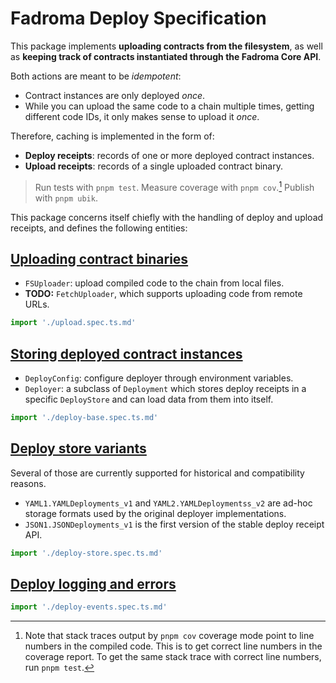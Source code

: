 # Fadroma Deploy Specification

This package implements **uploading contracts from the filesystem**,
as well as **keeping track of contracts instantiated through the Fadroma Core API**.

Both actions are meant to be *idempotent*:
* Contract instances are only deployed *once*.
* While you can upload the same code to a chain multiple times, getting different code IDs,
  it only makes sense to upload it *once*.

Therefore, caching is implemented in the form of:
* **Deploy receipts**: records of one or more deployed contract instances.
* **Upload receipts**: records of a single uploaded contract binary.

> Run tests with `pnpm test`.
> Measure coverage with `pnpm cov`.[^1]
> Publish with `pnpm ubik`.
> [^1]: Note that stack traces output by `pnpm cov` coverage mode point to line numbers in
>       the compiled code. This is to get correct line numbers in the coverage report.
>       To get the same stack trace with correct line numbers, run `pnpm test`.

This package concerns itself chiefly with the handling of deploy and upload receipts,
and defines the following entities:

## [Uploading contract binaries](./upload.spec.ts)

* `FSUploader`: upload compiled code to the chain from local files.
* **TODO:** `FetchUploader`, which supports uploading code from remote URLs.

```typescript
import './upload.spec.ts.md'
```

## [Storing deployed contract instances](./deploy-base.spec.ts)

* `DeployConfig`: configure deployer through environment variables.
* `Deployer`: a subclass of `Deployment` which stores deploy receipts
  in a specific `DeployStore` and can load data from them into itself.

```typescript
import './deploy-base.spec.ts.md'
```

## [Deploy store variants](./deploy-variants.spec.ts)

Several of those are currently supported for historical and compatibility reasons.

* `YAML1.YAMLDeployments_v1` and `YAML2.YAMLDeploymentss_v2` are ad-hoc
  storage formats used by the original deployer implementations.
* `JSON1.JSONDeployments_v1` is the first version of the stable deploy receipt API.

```typescript
import './deploy-store.spec.ts.md'
```

## [Deploy logging and errors]('./deploy-events.spec.ts.md)

```typescript
import './deploy-events.spec.ts.md'
```
